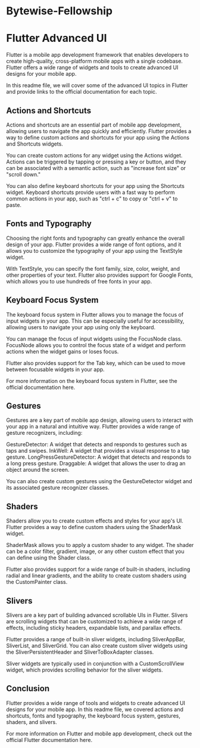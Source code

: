 # Bytewise-Fellowship

# Flutter Advanced UI
Flutter is a mobile app development framework that enables developers to create high-quality, cross-platform mobile apps with a single codebase. Flutter offers a wide range of widgets and tools to create advanced UI designs for your mobile app.

In this readme file, we will cover some of the advanced UI topics in Flutter and provide links to the official documentation for each topic.

## Actions and Shortcuts
Actions and shortcuts are an essential part of mobile app development, allowing users to navigate the app quickly and efficiently. Flutter provides a way to define custom actions and shortcuts for your app using the Actions and Shortcuts widgets.

You can create custom actions for any widget using the Actions widget. Actions can be triggered by tapping or pressing a key or button, and they can be associated with a semantic action, such as "increase font size" or "scroll down."

You can also define keyboard shortcuts for your app using the Shortcuts widget. Keyboard shortcuts provide users with a fast way to perform common actions in your app, such as "ctrl + c" to copy or "ctrl + v" to paste.


## Fonts and Typography
Choosing the right fonts and typography can greatly enhance the overall design of your app. Flutter provides a wide range of font options, and it allows you to customize the typography of your app using the TextStyle widget.

With TextStyle, you can specify the font family, size, color, weight, and other properties of your text. Flutter also provides support for Google Fonts, which allows you to use hundreds of free fonts in your app.

## Keyboard Focus System
The keyboard focus system in Flutter allows you to manage the focus of input widgets in your app. This can be especially useful for accessibility, allowing users to navigate your app using only the keyboard.

You can manage the focus of input widgets using the FocusNode class. FocusNode allows you to control the focus state of a widget and perform actions when the widget gains or loses focus.

Flutter also provides support for the Tab key, which can be used to move between focusable widgets in your app.

For more information on the keyboard focus system in Flutter, see the official documentation here.

## Gestures
Gestures are a key part of mobile app design, allowing users to interact with your app in a natural and intuitive way. Flutter provides a wide range of gesture recognizers, including:

  GestureDetector: A widget that detects and responds to gestures such as taps and swipes.
  InkWell: A widget that provides a visual response to a tap gesture.
  LongPressGestureDetector: A widget that detects and responds to a long press gesture.
  Draggable: A widget that allows the user to drag an object around the screen.
  
You can also create custom gestures using the GestureDetector widget and its associated gesture recognizer classes.

## Shaders
Shaders allow you to create custom effects and styles for your app's UI. Flutter provides a way to define custom shaders using the ShaderMask widget.

ShaderMask allows you to apply a custom shader to any widget. The shader can be a color filter, gradient, image, or any other custom effect that you can define using the Shader class.

Flutter also provides support for a wide range of built-in shaders, including radial and linear gradients, and the ability to create custom shaders using the CustomPainter class.

## Slivers
Slivers are a key part of building advanced scrollable UIs in Flutter. Slivers are scrolling widgets that can be customized to achieve a wide range of effects, including sticky headers, expandable lists, and parallax effects.

Flutter provides a range of built-in sliver widgets, including SliverAppBar, SliverList, and SliverGrid. You can also create custom sliver widgets using the SliverPersistentHeader and SliverToBoxAdapter classes.

Sliver widgets are typically used in conjunction with a CustomScrollView widget, which provides scrolling behavior for the sliver widgets.


## Conclusion
Flutter provides a wide range of tools and widgets to create advanced UI designs for your mobile app. In this readme file, we covered actions and shortcuts, fonts and typography, the keyboard focus system, gestures, shaders, and slivers.

For more information on Flutter and mobile app development, check out the official Flutter documentation here.
